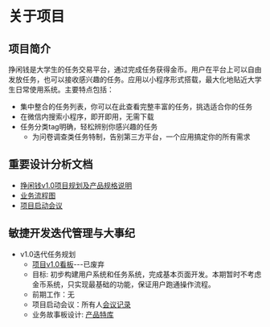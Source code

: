 # 关于项目
## 项目简介
 挣闲钱是大学生的任务交易平台，通过完成任务获得金币。用户在平台上可以自由发放任务，也可以接收感兴趣的任务。应用以小程序形式搭载，最大化地贴近大学生日常使用系统。主要特点包括：
 - 集中整合的任务列表，你可以在此查看完整丰富的任务，挑选适合你的任务
 - 在微信内搜索小程序，即开即用，无需下载
 - 任务分类tag明确，轻松辨别你感兴趣的任务
	 - 为问卷调查类任务特制，告别第三方平台，一个应用搞定你的所有需求

## 重要设计分析文档
- [挣闲钱v1.0项目规划及产品规格说明](https://github.com/sysu-swsad-2019/Document/blob/master/%E6%8C%A3%E9%97%B2%E9%92%B1v1.0%E9%A1%B9%E7%9B%AE%E8%A7%84%E5%88%92%E5%8F%8A%E4%BA%A7%E5%93%81%E8%A7%84%E6%A0%BC%E8%AF%B4%E6%98%8E.pdf)
- [业务流程图](https://shimo.im/docs/9W94IMJL7YQy5jW3)
- [项目启动会议](https://shimo.im/mindmaps/PxNHg58RiggExu1U)

## 敏捷开发迭代管理与大事纪
- v1.0迭代任务规划
	-  [项目v1.0看板](https://tower.im/teams/803779/projects/139/)---已废弃
	- 目标: 初步构建用户系统和任务系统，完成基本页面开发。本期暂时不考虑金币系统，只实现最基础的功能，保证用户跑通操作流程。
	- 前期工作：无
	- 项目启动会议：所有人[会议记录](https://shimo.im/mindmaps/PxNHg58RiggExu1U)
	- 业务故事板设计: [产品特库](https://blog.csdn.net/SummitXY/article/details/93495518)
